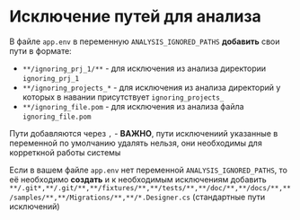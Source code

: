 # Исключение путей для анализа

В файле `app.env` в переменную `ANALYSIS_IGNORED_PATHS` **добавить** свои пути в формате:

- `**/ignoring_prj_1/**` - для исключения из анализа директории `ignoring_prj_1`
- `**/ignoring_projects_*` - для исключения из анализа директорий у которых в навании присутствует `ignoring_projects_`
- `**/ignoring_file.pom` - для исключения из анализа файла `ignoring_file.pom`

Пути добавляются через `,` - **ВАЖНО**, пути исключениий указанные в переменной по умолчанию удалять нельзя, они необходимы для корреткной работы системы

Если в вашем файле `app.env` нет переменной `ANALYSIS_IGNORED_PATHS`, то её необходимо **создать** и к необходимым исключениям добавить `**/.git*,**/.git/**,**/fixtures/**,**/tests/**,**/doc/**,**/docs/**,**/samples/**,**/Migrations/**,**/*.Designer.cs` (стандартные пути исключений)